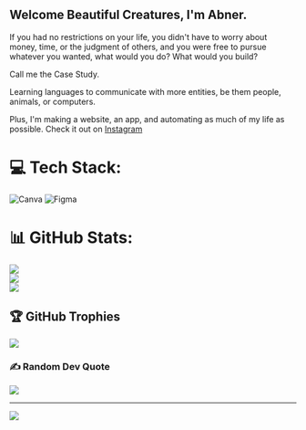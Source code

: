 ## Welcome Beautiful Creatures, I'm Abner.<br/>

If you had no restrictions on your life, you didn't have to worry about money, time, or the judgment of others, and you were free to pursue whatever you wanted, what would you do? What would you build?<br/>

Call me the Case Study.<br/>

Learning languages to communicate with more entities, be them people, animals, or computers.<br/>

Plus, I'm making a website, an app, and automating as much of my life as possible. Check it out on [Instagram](https://www.instagram.com/the.lord.abner/)<br/>

# 💻 Tech Stack:
![Canva](https://img.shields.io/badge/Canva-%2300C4CC.svg?style=for-the-badge&logo=Canva&logoColor=white) ![Figma](https://img.shields.io/badge/figma-%23F24E1E.svg?style=for-the-badge&logo=figma&logoColor=white)
# 📊 GitHub Stats:
![](https://github-readme-stats.vercel.app/api?username=lord-abner&theme=graywhite&hide_border=false&include_all_commits=false&count_private=false)<br/>
![](https://nirzak-streak-stats.vercel.app/?user=lord-abner&theme=graywhite&hide_border=false)<br/>
![](https://github-readme-stats.vercel.app/api/top-langs/?username=lord-abner&theme=graywhite&hide_border=false&include_all_commits=false&count_private=false&layout=compact)

## 🏆 GitHub Trophies
![](https://github-profile-trophy.vercel.app/?username=lord-abner&theme=aura_dark&no-frame=false&no-bg=false&margin-w=4)

### ✍️ Random Dev Quote
![](https://quotes-github-readme.vercel.app/api?type=horizontal&theme=radical)

---
[![](https://visitcount.itsvg.in/api?id=lord-abner&icon=0&color=12)](https://visitcount.itsvg.in)

<!-- Proudly created with GPRM ( https://gprm.itsvg.in ) -->
